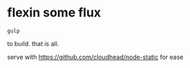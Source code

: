 # flexin some flux

```
gulp
```
to build.  that is all.

serve with https://github.com/cloudhead/node-static for ease